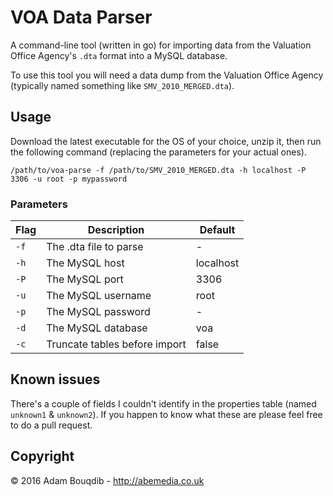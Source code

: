 # VOA Data Parser

A command-line tool (written in go) for importing data from the Valuation Office Agency's `.dta` format into a MySQL database.

To use this tool you will need a data dump from the Valuation Office Agency (typically named something like `SMV_2010_MERGED.dta`).


## Usage

Download the latest executable for the OS of your choice, unzip it, then run the following command (replacing the parameters for your actual ones).

```shell
/path/to/voa-parse -f /path/to/SMV_2010_MERGED.dta -h localhost -P 3306 -u root -p mypassword
```

### Parameters

| Flag | Description | Default |
|------|-------------|---------|
| `-f` | The .dta file to parse | - |
| `-h` | The MySQL host | localhost |
| `-P` | The MySQL port | 3306 |
| `-u` | The MySQL username | root |
| `-p` | The MySQL password | - |
| `-d` | The MySQL database | voa |
| `-c` | Truncate tables before import | false |


## Known issues

There's a couple of fields I couldn't identify in the properties table (named `unknown1` & `unknown2`). If you happen to know what these are please feel free to do a pull request.


## Copyright

&copy; 2016 Adam Bouqdib - http://abemedia.co.uk

